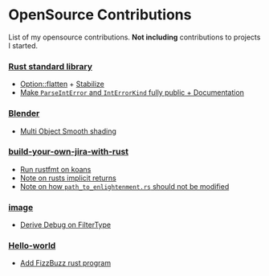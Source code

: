 # OpenSource Contributions

List of my opensource contributions. **Not including** contributions to projects I started.

### [Rust standard library](https://github.com/rust-lang/rust)

- [Option::flatten](https://github.com/rust-lang/rust/pull/60256) + [Stabilize](https://github.com/rust-lang/rust/pull/64747)
- [Make `ParseIntError` and `IntErrorKind` fully public + Documentation](https://github.com/rust-lang/rust/pull/55705)

### [Blender](https://developer.blender.org/)

- [Multi Object Smooth shading](https://developer.blender.org/rBe4c4e8566fdcf4b9c81a09d9559d358a9550d015)

### [build-your-own-jira-with-rust](https://github.com/LukeMathWalker/build-your-own-jira-with-rust)

- [Run rustfmt on koans](https://github.com/LukeMathWalker/build-your-own-jira-with-rust/pull/23)
- [Note on rusts implicit returns](https://github.com/LukeMathWalker/build-your-own-jira-with-rust/pull/24)
- [Note on how `path_to_enlightenment.rs` should not be modified](https://github.com/LukeMathWalker/build-your-own-jira-with-rust/pull/25)

### [image](https://github.com/image-rs/image)

- [Derive Debug on FilterType](https://github.com/image-rs/image/pull/907)

### [Hello-world](https://github.com/Aniket965/Hello-world)

- [Add FizzBuzz rust program](https://github.com/Aniket965/Hello-world/pull/4622)